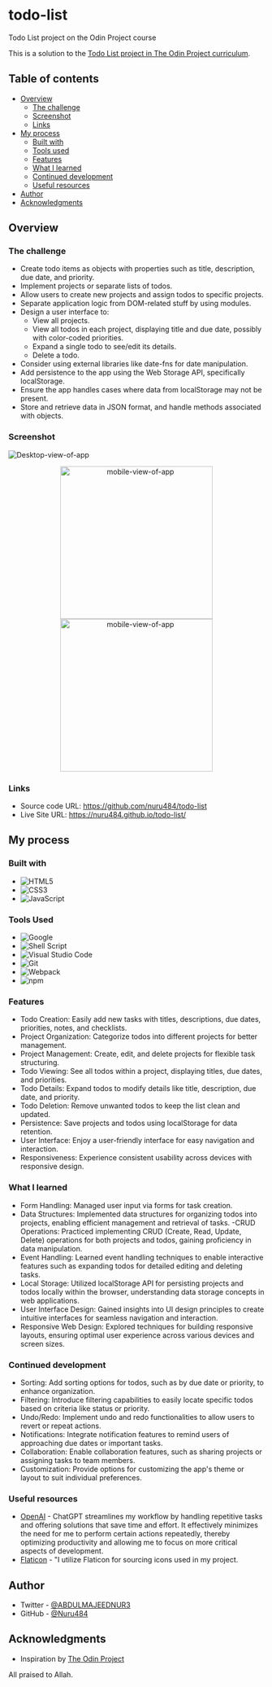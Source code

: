# todo-list

Todo List project on the Odin Project course

This is a solution to the [Todo List project in The Odin Project curriculum](https://www.theodinproject.com/lessons/node-path-javascript-todo-list).

## Table of contents

- [Overview](#overview)
  - [The challenge](#the-challenge)
  - [Screenshot](#screenshot)
  - [Links](#links)
- [My process](#my-process)
  - [Built with](#built-with)
  - [Tools used](#tools-used)
  - [Features](#features)
  - [What I learned](#what-i-learned)
  - [Continued development](#continued-development)
  - [Useful resources](#useful-resources)
- [Author](#author)
- [Acknowledgments](#acknowledgments)

## Overview

### The challenge

- Create todo items as objects with properties such as title, description, due date, and priority.
- Implement projects or separate lists of todos.
- Allow users to create new projects and assign todos to specific projects.
- Separate application logic from DOM-related stuff by using modules.
- Design a user interface to:
  - View all projects.
  - View all todos in each project, displaying title and due date, possibly with color-coded priorities.
  - Expand a single todo to see/edit its details.
  - Delete a todo.
- Consider using external libraries like date-fns for date manipulation.
- Add persistence to the app using the Web Storage API, specifically localStorage.
- Ensure the app handles cases where data from localStorage may not be present.
- Store and retrieve data in JSON format, and handle methods associated with objects.

### Screenshot

![Desktop-view-of-app](./assets/desktop-view.png)

<div align="center">
  <img src="./assets/mobile-view.pnd" alt="mobile-view-of-app" width="300">
</div>

<div align="center">
  <img src="./assets/mobile-view2.png" alt="mobile-view-of-app" width="300">
</div>

### Links

- Source code URL: https://github.com/nuru484/todo-list
- Live Site URL: https://nuru484.github.io/todo-list/

## My process

### Built with

- ![HTML5](https://img.shields.io/badge/html5-%23E34F26.svg?style=for-the-badge&logo=html5&logoColor=white)
- ![CSS3](https://img.shields.io/badge/css3-%231572B6.svg?style=for-the-badge&logo=css3&logoColor=white)
- ![JavaScript](https://img.shields.io/badge/javascript-%23323330.svg?style=for-the-badge&logo=javascript&logoColor=%23F7DF1E)

### Tools Used

- ![Google](https://img.shields.io/badge/google-4285F4?style=for-the-badge&logo=google&logoColor=white)
- ![Shell Script](https://img.shields.io/badge/Terminal-%23121011.svg?style=for-the-badge&logo=gnu-bash&logoColor=white)
- ![Visual Studio Code](https://img.shields.io/badge/Visual%20Studio%20Code-0078d7.svg?style=for-the-badge&logo=visual-studio-code&logoColor=white)
- ![Git](https://img.shields.io/badge/Git-%23F05032.svg?style=for-the-badge&logo=git&logoColor=white)
- ![Webpack](https://img.shields.io/badge/Webpack-%238DD6F9.svg?style=for-the-badge&logo=webpack&logoColor=white)
- ![npm](https://img.shields.io/badge/npm-%23CB3837.svg?style=for-the-badge&logo=npm&logoColor=white)

### Features

- Todo Creation: Easily add new tasks with titles, descriptions, due dates, priorities, notes, and checklists.
- Project Organization: Categorize todos into different projects for better management.
- Project Management: Create, edit, and delete projects for flexible task structuring.
- Todo Viewing: See all todos within a project, displaying titles, due dates, and priorities.
- Todo Details: Expand todos to modify details like title, description, due date, and priority.
- Todo Deletion: Remove unwanted todos to keep the list clean and updated.
- Persistence: Save projects and todos using localStorage for data retention.
- User Interface: Enjoy a user-friendly interface for easy navigation and interaction.
- Responsiveness: Experience consistent usability across devices with responsive design.

### What I learned

- Form Handling: Managed user input via forms for task creation.
- Data Structures: Implemented data structures for organizing todos into projects, enabling efficient management and retrieval of tasks.
  -CRUD Operations: Practiced implementing CRUD (Create, Read, Update, Delete) operations for both projects and todos, gaining proficiency in data manipulation.
- Event Handling: Learned event handling techniques to enable interactive features such as expanding todos for detailed editing and deleting tasks.
- Local Storage: Utilized localStorage API for persisting projects and todos locally within the browser, understanding data storage concepts in web applications.
- User Interface Design: Gained insights into UI design principles to create intuitive interfaces for seamless navigation and interaction.
- Responsive Web Design: Explored techniques for building responsive layouts, ensuring optimal user experience across various devices and screen sizes.

### Continued development

- Sorting: Add sorting options for todos, such as by due date or priority, to enhance organization.
- Filtering: Introduce filtering capabilities to easily locate specific todos based on criteria like status or priority.
- Undo/Redo: Implement undo and redo functionalities to allow users to revert or repeat actions.
- Notifications: Integrate notification features to remind users of approaching due dates or important tasks.
- Collaboration: Enable collaboration features, such as sharing projects or assigning tasks to team members.
- Customization: Provide options for customizing the app's theme or layout to suit individual preferences.

### Useful resources

- [OpenAI](https://chat.openai.com/?model=text-davinci-002-render-sha) - ChatGPT streamlines my workflow by handling repetitive tasks and offering solutions that save time and effort. It effectively minimizes the need for me to perform certain actions repeatedly, thereby optimizing productivity and allowing me to focus on more critical aspects of development.
- [Flaticon](https://www.flaticon.com/) - "I utilize Flaticon for sourcing icons used in my project.

## Author

- Twitter - [@ABDULMAJEEDNUR3](https://twitter.com/ABDULMAJEEDNUR3)
- GitHub - [@Nuru484](https://github.com/nuru484)

## Acknowledgments

- Inspiration by [The Odin Project](https://www.theodinproject.com/)

All praised to Allah.
